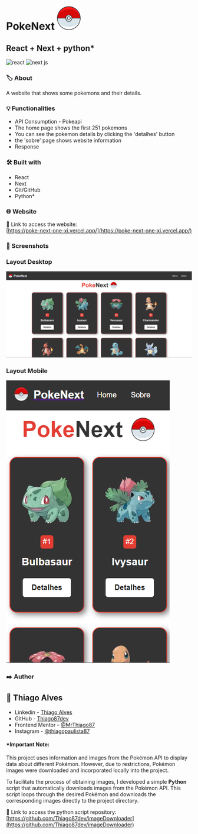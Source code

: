 # PokeNext ![](public/images/pokeball.png)
## React + Next + python*
<img src="https://img.shields.io/badge/React-61DAFB.svg?style=for-the-badge&logo=React&logoColor=black" alt="react"/>
<img src="https://img.shields.io/badge/Next.js-000000.svg?style=for-the-badge&logo=nextdotjs&logoColor=white" alt="next js"/>

### 🏷️ About 

A website that shows some pokemons and their details.


### 💡 Functionalities 

* API Consumption - Pokeapi
* The home page shows the first 251 pokemons
* You can see the pokemon details by clicking the 'detalhes' button
* the 'sobre' page shows website information
* Response

###  🛠️ Built with

* React
* Next
* Git/GitHub
* Python*

### 🌐 Website
:link: Link to access the website:<br/>[https://poke-next-one-xi.vercel.app/](https://poke-next-one-xi.vercel.app/)


### 📸 Screenshots

### Layout Desktop
![screenshot](public/images/pc.png)

### Layout Mobile
![screenshot](public/images/phone.png)


### ✒️ Author
## :raising_hand: Thiago Alves

- Linkedin - [Thiago Alves](https://www.linkedin.com/in/thiago-alves-010915274/)
- GitHub - [Thiago87dev](https://github.com/Thiago87dev)
- Frontend Mentor - [@MrThiago87](https://www.frontendmentor.io/profile/MrThiago87)
- Instagram - [@thiagopaulista87](https://www.instagram.com/thiagopaulista87/)

#### *Important Note:

This project uses information and images from the Pokémon API to display data about different Pokémon. However, due to restrictions, Pokémon images were downloaded and incorporated locally into the project.

To facilitate the process of obtaining images, I developed a simple <strong>Python</strong> script that automatically downloads images from the Pokémon API. This script loops through the desired Pokémon and downloads the corresponding images directly to the project directory.

:link: Link to access the python script repository:<br/>[https://github.com/Thiago87dev/imageDownloader](https://github.com/Thiago87dev/imageDownloader)